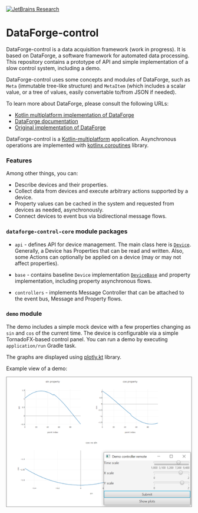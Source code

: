 [![JetBrains Research](https://jb.gg/badges/research.svg)](https://confluence.jetbrains.com/display/ALL/JetBrains+on+GitHub)

# DataForge-control

DataForge-control is a data acquisition framework (work in progress). It is based on DataForge, a software framework for automated data processing.
This repository contains a prototype of API and simple implementation 
of a slow control system, including a demo.

DataForge-control uses some concepts and modules of DataForge, 
such as `Meta` (immutable tree-like structure) and `MetaItem` (which 
includes a scalar value, or a tree of values, easily convertable to/from JSON 
if needed).  

To learn more about DataForge, please consult the following URLs:
 * [Kotlin multiplatform implementation of DataForge](https://github.com/mipt-npm/dataforge-core)  
 * [DataForge documentation](http://npm.mipt.ru/dataforge/) 
 * [Original implementation of DataForge](https://bitbucket.org/Altavir/dataforge/src/default/)

DataForge-control is a [Kotlin-multiplatform](https://kotlinlang.org/docs/reference/multiplatform.html)
application. Asynchronous operations are implemented with 
[kotlinx.coroutines](https://github.com/Kotlin/kotlinx.coroutines) library.


### Features
Among other things, you can:
- Describe devices and their properties. 
- Collect data from devices and execute arbitrary actions supported by a device.
- Property values can be cached in the system and requested from devices as needed, asynchronously.
- Connect devices to event bus via bidirectional message flows.

### `dataforge-control-core` module packages

- `api` - defines API for device management. The main class here is 
[`Device`](controls-core/src/commonMain/kotlin/ru/mipt/npm/controls/api/Device.kt).
Generally, a Device has Properties that can be read and written. Also, some Actions
can optionally be applied on a device (may or may not affect properties). 

- `base` - contains baseline `Device` implementation 
[`DeviceBase`](dataforge-device-core/src/commonMain/kotlin/hep/dataforge/control/base/DeviceBase.kt)
and property implementation, including property asynchronous flows.

- `controllers` - implements Message Controller that can be attached to the event bus, Message 
and Property flows.

### `demo` module

The demo includes a simple mock device with a few properties changing as `sin` and `cos` of
the current time. The device is configurable via a simple TornadoFX-based control panel. 
You can run a demo by executing `application/run` Gradle task. 

The graphs are displayed using [plotly.kt](https://github.com/mipt-npm/plotly.kt) library.

Example view of a demo:

![](docs/pictures/demo-view.png)
